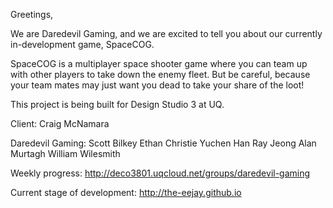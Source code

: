 Greetings,

We are Daredevil Gaming, and we are excited to tell you about our currently in-development game, SpaceCOG.

SpaceCOG is a multiplayer space shooter game where you can team up with other players to take down the enemy fleet.  But be careful, because your team mates may just want you dead to take your share of the loot!

This project is being built for Design Studio 3 at UQ.

Client:
Craig McNamara

Daredevil Gaming:
Scott Bilkey
Ethan Christie
Yuchen Han
Ray Jeong
Alan Murtagh
William Wilesmith

Weekly progress:
http://deco3801.uqcloud.net/groups/daredevil-gaming

Current stage of development:
http://the-eejay.github.io